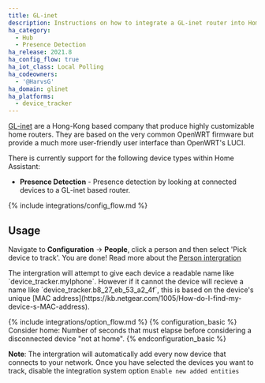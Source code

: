```yaml
---
title: GL-inet
description: Instructions on how to integrate a GL-inet router into Home Assistant.
ha_category:
  - Hub
  - Presence Detection
ha_release: 2021.8
ha_config_flow: true
ha_iot_class: Local Polling
ha_codeowners:
  - '@HarvsG'
ha_domain: glinet
ha_platforms:
  - device_tracker
---
```


[GL-inet](https://www.gl-inet.com/) are a Hong-Kong based company that produce highly customizable home routers. They are based on the very common OpenWRT firmware but provide a much more user-friendly user interface than OpenWRT's LUCI.

There is currently support for the following device types within Home Assistant:

- **Presence Detection** - Presence detection by looking at connected devices to a GL-inet based router.

{% include integrations/config_flow.md %}

## Usage
Navigate to **Configuration** -> **People**, click a person and then select 'Pick device to track'. You are done! Read more about the [Person intergration](https://www.home-assistant.io/integrations/person/)
<div class='note warning'>
The intergration will attempt to give each device a readable name like `device_tracker.myIphone`. However if it cannot the device will recieve a name like `device_tracker.b8_27_eb_53_a2_4f`, this is based on the device's unique [MAC address](https://kb.netgear.com/1005/How-do-I-find-my-device-s-MAC-address).

</div>


{% include integrations/option_flow.md %}
{% configuration_basic %}
Consider home: Number of seconds that must elapse before considering a disconnected device "not at home".
{% endconfiguration_basic %}

<div class='note warning'>
  
**Note**: The intergration will automatically add every now device that connects to your network. Once you have selected the devices you want to track, disable the integration system option `Enable new added entities`

</div>
